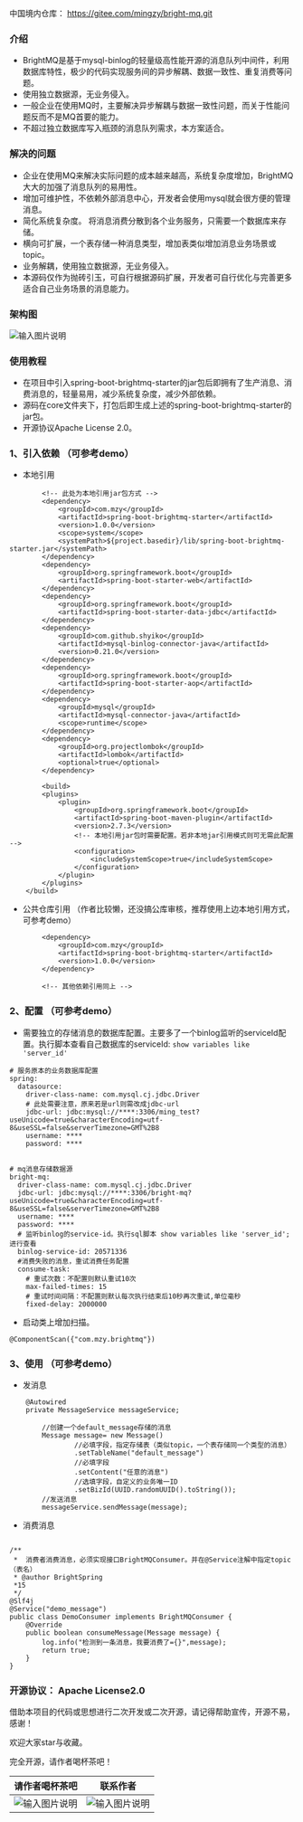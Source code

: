 中国境内仓库： https://gitee.com/mingzy/bright-mq.git
### 介绍
- BrightMQ是基于mysql-binlog的轻量级高性能开源的消息队列中间件，利用数据库特性，极少的代码实现服务间的异步解耦、数据一致性、重复消费等问题。
- 使用独立数据源，无业务侵入。
- 一般企业在使用MQ时，主要解决异步解耦与数据一致性问题，而关于性能问题反而不是MQ首要的能力。
- 不超过独立数据库写入瓶颈的消息队列需求，本方案适合。

### 解决的问题
- 企业在使用MQ来解决实际问题的成本越来越高，系统复杂度增加，BrightMQ大大的加强了消息队列的易用性。
- 增加可维护性，不依赖外部消息中心，开发者会使用mysql就会很方便的管理消息。 
- 简化系统复杂度。 将消息消费分散到各个业务服务，只需要一个数据库来存储。
- 横向可扩展，一个表存储一种消息类型，增加表类似增加消息业务场景或topic。
- 业务解耦，使用独立数据源，无业务侵入。
- 本源码仅作为抛砖引玉，可自行根据源码扩展，开发者可自行优化与完善更多适合自己业务场景的消息能力。

### 架构图
![输入图片说明](sql/%E5%BE%AE%E4%BF%A1%E6%88%AA%E5%9B%BE_20220921100902.png)

### 使用教程
- 在项目中引入spring-boot-brightmq-starter的jar包后即拥有了生产消息、消费消息的，轻量易用，减少系统复杂度，减少外部依赖。
- 源码在core文件夹下，打包后即生成上述的spring-boot-brightmq-starter的jar包。
- 开源协议Apache License 2.0。

### 1、引入依赖  （可参考demo）
- 本地引用
```
        <!-- 此处为本地引用jar包方式 -->
        <dependency>
            <groupId>com.mzy</groupId>
            <artifactId>spring-boot-brightmq-starter</artifactId>
            <version>1.0.0</version>
            <scope>system</scope>
            <systemPath>${project.basedir}/lib/spring-boot-brightmq-starter.jar</systemPath>
        </dependency>
        <dependency>
            <groupId>org.springframework.boot</groupId>
            <artifactId>spring-boot-starter-web</artifactId>
        </dependency>
        <dependency>
            <groupId>org.springframework.boot</groupId>
            <artifactId>spring-boot-starter-data-jdbc</artifactId>
        </dependency>
        <dependency>
            <groupId>com.github.shyiko</groupId>
            <artifactId>mysql-binlog-connector-java</artifactId>
            <version>0.21.0</version>
        </dependency>
        <dependency>
            <groupId>org.springframework.boot</groupId>
            <artifactId>spring-boot-starter-aop</artifactId>
        </dependency>
        <dependency>
            <groupId>mysql</groupId>
            <artifactId>mysql-connector-java</artifactId>
            <scope>runtime</scope>
        </dependency>
        <dependency>
            <groupId>org.projectlombok</groupId>
            <artifactId>lombok</artifactId>
            <optional>true</optional>
        </dependency>
        
        <build>
        <plugins>
            <plugin>
                <groupId>org.springframework.boot</groupId>
                <artifactId>spring-boot-maven-plugin</artifactId>
                <version>2.7.3</version>
                <!-- 本地引用jar包时需要配置。若非本地jar引用模式则可无需此配置 -->
                <configuration>
                    <includeSystemScope>true</includeSystemScope>
                </configuration>
            </plugin>
        </plugins>
    </build>
```
- 公共仓库引用 （作者比较懒，还没搞公库审核，推荐使用上边本地引用方式，可参考demo）
```
        <dependency>
            <groupId>com.mzy</groupId>
            <artifactId>spring-boot-brightmq-starter</artifactId>
            <version>1.0.0</version>
        </dependency>
        
        <!-- 其他依赖引用同上 -->
```
### 2、配置 （可参考demo）
- 需要独立的存储消息的数据库配置。主要多了一个binlog监听的serviceId配置。执行脚本查看自己数据库的serviceId: `show variables like 'server_id'`
```
# 服务原本的业务数据库配置
spring:
  datasource:
    driver-class-name: com.mysql.cj.jdbc.Driver
    # 此处需要注意，原来若是url则需改成jdbc-url
    jdbc-url: jdbc:mysql://****:3306/ming_test?useUnicode=true&characterEncoding=utf-8&useSSL=false&serverTimezone=GMT%2B8
    username: ****
    password: ****


# mq消息存储数据源
bright-mq:
  driver-class-name: com.mysql.cj.jdbc.Driver
  jdbc-url: jdbc:mysql://****:3306/bright-mq?useUnicode=true&characterEncoding=utf-8&useSSL=false&serverTimezone=GMT%2B8
  username: ****
  password: ****
  # 监听binlog的service-id。执行sql脚本 show variables like 'server_id'; 进行查看
  binlog-service-id: 20571336
  #消费失败的消息，重试消费任务配置
  consume-task:
    # 重试次数：不配置则默认重试10次
    max-failed-times: 15
    # 重试时间间隔：不配置则默认每次执行结束后10秒再次重试,单位毫秒
    fixed-delay: 2000000

```
- 启动类上增加扫描。
```
@ComponentScan({"com.mzy.brightmq"})
```
### 3、使用 （可参考demo）
- 发消息
```
    @Autowired
    private MessageService messageService;
    
        //创建一个default_message存储的消息
        Message message= new Message()
                //必填字段，指定存储表（类似topic，一个表存储同一个类型的消息）
                .setTableName("default_message")
                //必填字段
                .setContent("任意的消息")
                //选填字段，自定义的业务唯一ID
                .setBizId(UUID.randomUUID().toString());
        //发送消息
        messageService.sendMessage(message);
```

- 消费消息
```

/**
 *  消费者消费消息，必须实现接口BrightMQConsumer。并在@Service注解中指定topic（表名）
 * @author BrightSpring 
 *15
 */
@Slf4j
@Service("demo_message")
public class DemoConsumer implements BrightMQConsumer {
    @Override
    public boolean consumeMessage(Message message) {
        log.info("检测到一条消息，我要消费了={}",message);
        return true;
    }
}
```
### 开源协议： Apache License2.0

借助本项目的代码或思想进行二次开发或二次开源，请记得帮助宣传，开源不易，感谢！

欢迎大家star与收藏。

完全开源，请作者喝杯茶吧！

| 请作者喝杯茶吧  | 联系作者  |
|---|---|
|![输入图片说明](sql/%E5%BE%AE%E4%BF%A1%E6%88%AA%E5%9B%BE_20220919164423.png)|![输入图片说明](sql/%E5%BE%AE%E4%BF%A1%E5%9B%BE%E7%89%87_20220919163724.jpg)|


